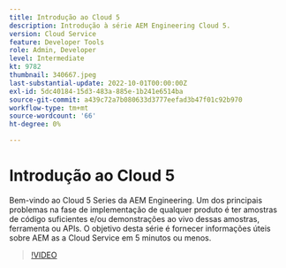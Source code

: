 ```yaml
---
title: Introdução ao Cloud 5
description: Introdução à série AEM Engineering Cloud 5.
version: Cloud Service
feature: Developer Tools
role: Admin, Developer
level: Intermediate
kt: 9782
thumbnail: 340667.jpeg
last-substantial-update: 2022-10-01T00:00:00Z
exl-id: 5dc40184-15d3-483a-885e-1b241e6514ba
source-git-commit: a439c72a7b080633d3777eefad3b47f01c92b970
workflow-type: tm+mt
source-wordcount: '66'
ht-degree: 0%

---
```


# Introdução ao Cloud 5

Bem-vindo ao Cloud 5 Series da AEM Engineering. Um dos principais problemas na fase de implementação de qualquer produto é ter amostras de código suficientes e/ou demonstrações ao vivo dessas amostras, ferramenta ou APIs. O objetivo desta série é fornecer informações úteis sobre AEM as a Cloud Service em 5 minutos ou menos.

>[!VIDEO](https://video.tv.adobe.com/v/340667?quality=12&learn=on)
